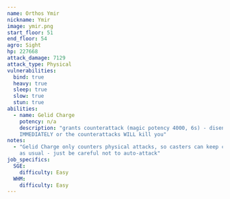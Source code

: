 ```yaml
---
name: Orthos Ymir
nickname: Ymir
image: ymir.png
start_floor: 51
end_floor: 54
agro: Sight
hp: 227668
attack_damage: 7129
attack_type: Physical
vulnerabilities:
  bind: true
  heavy: true
  sleep: true
  slow: true
  stun: true
abilities:
  - name: Gelid Charge
    potency: n/a
    description: "grants counterattack (magic potency 4000, 6s) - disengage
    IMMEDIATELY or the counterattacks WILL kill you"
notes:
  - "Gelid Charge only counters physical attacks, so casters can keep casting
    as usual - just be careful not to auto-attack"
job_specifics:
  SGE:
    difficulty: Easy
  WHM:
    difficulty: Easy
---
```

